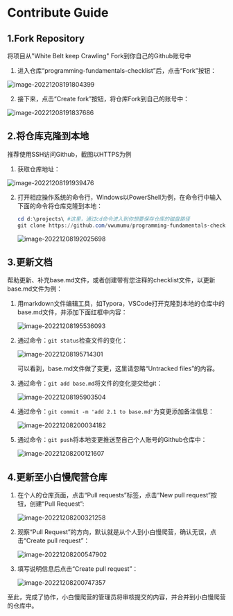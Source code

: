 # Contribute Guide

## 1.Fork Repository

将项目从"White Belt keep Crawling" Fork到你自己的Github账号中

1. 进入仓库“programming-fundamentals-checklist”后，点击“Fork”按钮：

![image-20221208191804399](.\images\image-20221208191804399.png)

2. 接下来，点击“Create fork”按钮，将仓库Fork到自己的账号中：

![image-20221208191837686](.\images\image-20221208191837686.png)

## 2.将仓库克隆到本地

推荐使用SSH访问Github，截图以HTTPS为例

1. 获取仓库地址：

![image-20221208191939476](.\images\image-20221208191939476.png)

2. 打开相应操作系统的命令行，Windows以PowerShell为例，在命令行中输入下面的命令将仓库克隆到本地：

   ```powershell
   cd d:\projects\ #这里，通过cd命令进入到你想要保存仓库的磁盘路径
   git clone https://github.com/vwumumu/programming-fundamentals-checklist.git  #这里，clone后面的内容，是您仓库的路径。
   ```

   ![image-20221208192025698](.\images\image-20221208192025698.png)

## 3.更新文档

​	帮助更新、补充base.md文件，或者创建带有您注释的checklist文件，以更新base.md文件为例：

1. 用markdown文件编辑工具，如Typora，VSCode打开克隆到本地的仓库中的base.md文件，并添加下面红框中内容：

   ![image-20221208195536093](.\images\image-20221208195536093.png)

2. 通过命令：`git status`检查文件的变化：

   ![image-20221208195714301](.\images\image-20221208195714301.png)

   可以看到，base.md文件做了变更，这里请忽略“Untracked files”的内容。

3. 通过命令：`git add base.md`将文件的变化提交给git：

   ![image-20221208195903504](.\images\image-20221208195903504.png)

4. 通过命令：`git commit -m 'add 2.1 to base.md'`为变更添加备注信息：

   ![image-20221208200034182](.\images\image-20221208200034182.png)

5. 通过命令：`git push`将本地变更推送至自己个人账号的Github仓库中：

   ![image-20221208200121607](.\images\image-20221208200121607.png)

## 4.更新至小白慢爬营仓库

1. 在个人的仓库页面，点击“Pull requests”标签，点击“New pull request”按钮，创建“Pull Request”:

   ![image-20221208200321258](.\images\image-20221208200321258.png)

2. 观察“Pull Request”的方向，默认就是从个人到小白慢爬营，确认无误，点击“Create pull request”：

   ![image-20221208200547902](.\images\image-20221208200547902.png)

3. 填写说明信息后点击“Create pull request”：

   ![image-20221208200747357](.\images\image-20221208200747357.png)

至此，完成了协作，小白慢爬营的管理员将审核提交的内容，并合并到小白慢爬营的仓库中。
